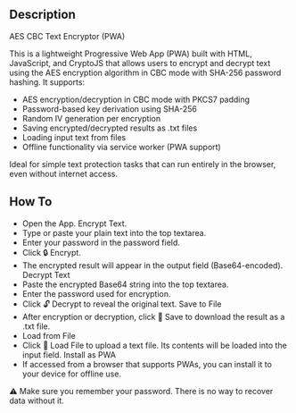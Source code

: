 ## Description ##

AES CBC Text Encryptor (PWA)

This is a lightweight Progressive Web App (PWA) built with HTML, JavaScript, and CryptoJS that allows users to encrypt and decrypt text using the AES encryption algorithm in CBC mode with SHA-256 password hashing. It supports:

*    AES encryption/decryption in CBC mode with PKCS7 padding
*   Password-based key derivation using SHA-256
*    Random IV generation per encryption
*   Saving encrypted/decrypted results as .txt files
*    Loading input text from files
*    Offline functionality via service worker (PWA support)

Ideal for simple text protection tasks that can run entirely in the browser, even without internet access.

## How To ##

* Open the App.
Encrypt Text. 
* Type or paste your plain text into the top textarea.
* Enter your password in the password field.
* Click 🔒 Encrypt.
* The encrypted result will appear in the output field (Base64-encoded).
Decrypt Text
* Paste the encrypted Base64 string into the top textarea.
* Enter the password used for encryption.
* Click 🔓 Decrypt to reveal the original text.
Save to File
* After encryption or decryption, click 💾 Save to download the result as a .txt file.
* Load from File
* Click 📁 Load File to upload a text file. Its contents will be loaded into the input field.
Install as PWA
* If accessed from a browser that supports PWAs, you can install it to your device for offline use.

⚠️ Make sure you remember your password. There is no way to recover data without it.

<br>
